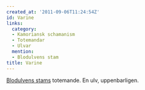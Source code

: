 ```yaml
---
created_at: '2011-09-06T11:24:54Z'
id: Varine
links:
  category:
  - Kamoriansk schamanism
  - Totemandar
  - Ulvar
  mention:
  - Blodulvens stam
title: Varine
---
```


[Blodulvens stams] totemande. En ulv, uppenbarligen.

  [Blodulvens stams]: Blodulvens_stam